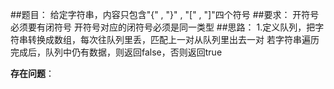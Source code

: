 ##题目：
给定字符串，内容只包含"{" , "}" , "[" , "]"四个符号
##要求：
开符号必须要有闭符号
开符号对应的闭符号必须是同一类型
##思路：
1.定义队列，把字符串转换成数组，每次往队列里丢，匹配上一对从队列里出去一对
若字符串遍历完成后，队列中仍有数据，则返回false，否则返回true

**存在问题**：